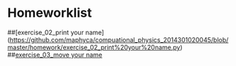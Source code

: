 # Homeworklist
##[exercise_02_print your name] (https://github.com/maphyca/compuational_physics_2014301020045/blob/master/homework/exercise_02_print%20your%20name.py)
##[exercise_03_move your name](https://github.com/maphyca/compuational_physics_2014301020045/blob/master/homework/exercise_03_move%20your%20name.py)
